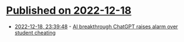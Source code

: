 # [Published on 2022-12-18](index.md)

* [2022-12-18, 23:39:48](https://news.ycombinator.com/item?id=34045748) - [AI breakthrough ChatGPT raises alarm over student cheating](https://www.ft.com/content/2e97b7ce-8223-431e-a61d-1e462b6893c3)
